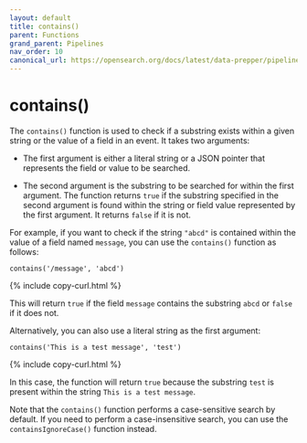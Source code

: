 ```yaml
---
layout: default
title: contains()
parent: Functions
grand_parent: Pipelines
nav_order: 10
canonical_url: https://opensearch.org/docs/latest/data-prepper/pipelines/contains/
---
```


# contains()

The `contains()` function is used to check if a substring exists within a given string or the value of a field in an event. It takes two arguments:

- The first argument is either a literal string or a JSON pointer that represents the field or value to be searched.

- The second argument is the substring to be searched for within the first argument.
The function returns `true` if the substring specified in the second argument is found within the string or field value represented by the first argument. It returns `false` if it is not.

For example, if you want to check if the string `"abcd"` is contained within the value of a field named `message`, you can use the `contains()` function as follows:

```
contains('/message', 'abcd')
```
{% include copy-curl.html %}

This will return `true` if the field `message` contains the substring `abcd` or `false` if it does not.

Alternatively, you can also use a literal string as the first argument:

```
contains('This is a test message', 'test')
```
{% include copy-curl.html %}

In this case, the function will return `true` because the substring `test` is present within the string `This is a test message`.

Note that the `contains()` function performs a case-sensitive search by default. If you need to perform a case-insensitive search, you can use the `containsIgnoreCase()` function instead.
